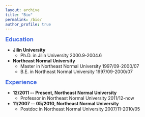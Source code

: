 ```yaml
---
layout: archive
title: "Bio"
permalink: /bio/
author_profile: true
---
```


<!-- ## Bio -->

<!-- ## Education -->
<font color=RoyalBlue size=4><b>Education</b></font>
* **Jilin University** 
  - Ph.D. in Jilin University 2000.9-2004.6
* **Northeast Normal University**
  - Master in Northeast Normal University  1997/09-2000/07
  - B.E. in  Northeast Normal University  1997/09-2000/07


<!-- ## Experience -->
<font color=RoyalBlue size=4><b>Experience</b></font>
* **12/2011 -- Present, Northeast Normal University**
  - Professor in Northeast Normal University 2011/12-now
* **11/2007 -- 05/2010, Northeast Normal University**
  - Postdoc in Northeast Normal University 2007/11-2010/05
